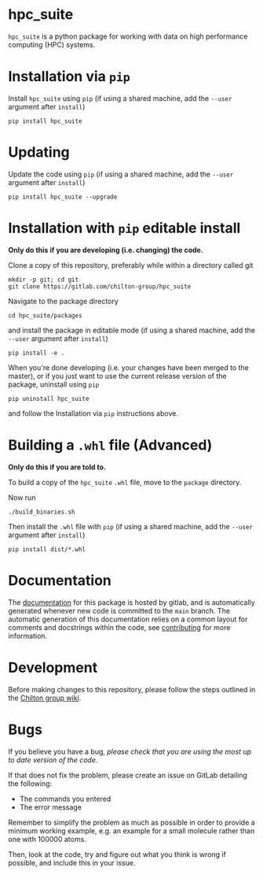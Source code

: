 # hpc_suite

`hpc_suite` is a python package for working with data on high performance computing (HPC) systems.

# Installation via `pip`

Install `hpc_suite` using `pip` (if using a shared machine, add the `--user` argument after `install`)

```
pip install hpc_suite
```

# Updating

Update the code using `pip` (if using a shared machine, add the `--user` argument after `install`)

```
pip install hpc_suite --upgrade
```

# Installation with `pip` editable install

**Only do this if you are developing (i.e. changing) the code.**

Clone a copy of this repository, preferably while within a directory called git

```
mkdir -p git; cd git
git clone https://gitlab.com/chilton-group/hpc_suite
```

Navigate to the package directory

```
cd hpc_suite/packages
```

and install the package in editable mode (if using a shared machine, add the `--user` argument after `install`)

```
pip install -e .
```

When you're done developing (i.e. your changes have been merged to the master), 
or if you just want to use the current release version of the package, uninstall using `pip`

```
pip uninstall hpc_suite
```

and follow the Installation via `pip` instructions above.

# Building a `.whl` file (Advanced)

**Only do this if you are told to.**

To build a copy of the `hpc_suite` `.whl` file, move to the `package` directory.

Now run

```
./build_binaries.sh
```

Then install the `.whl` file with `pip` (if using a shared machine, add the `--user` argument after `install`)

```
pip install dist/*.whl
```


# Documentation

The [documentation](https://chilton-group.gitlab.io/hpc_suite/) for this package is hosted by gitlab, and is automatically generated whenever new code is committed to the `main` branch. The automatic generation of this documentation relies on a common layout for comments and docstrings within the code, see [contributing](https://gitlab.com/chilton-group/group-wiki/-/wikis/Contributing:-General) for more information.

# Development

Before making changes to this repository, please follow the steps outlined in the [Chilton group wiki](https://gitlab.com/chilton-group/group-wiki/-/wikis/Contributing:-General).

# Bugs

If you believe you have a bug, *please check that you are using the most up to date version of the code*. 

If that does not fix the problem, please create an issue on GitLab detailing the following:
 - The commands you entered
 - The error message

Remember to simplify the problem as much as possible in order to provide a minimum working example, e.g. an example for a small molecule rather than one with 100000 atoms.

Then, look at the code, try and figure out what you think is wrong if possible, and include this in your issue.
